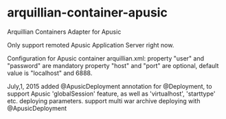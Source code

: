 # arquillian-container-apusic
Arquillian Containers Adapter for Apusic


Only support remoted Apusic Application Server right now.


Configuration for Apusic container arquillian.xml:
property "user" and "password" are mandatory
property "host" and "port" are optional, default value is "localhost" and 6888.

July,1, 2015
added @ApusicDeployment annotation for @Deployment, to support Apusic 'globalSession' feature, as well as
    'virtualhost', 'starttype' etc. deploying parameters.
support multi war archive deploying with @ApusicDeployment
